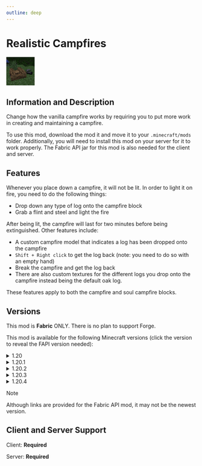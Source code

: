 ```yaml
---
outline: deep
---
```


<div id="mod-header">

# Realistic Campfires

<img src="./_assets/icon.png" width='75px' height='75px' draggable="false" class="mod-icon" />

</div>

## Information and Description

Change how the vanilla campfire works by requiring you to put more work in creating and maintaining a campfire.

To use this mod, download the mod it and move it to your `.minecraft/mods` folder. Additionally, you will need to install this mod on your server for it to work properly. The Fabric API jar for this mod is also needed for the client and server.

## Features

Whenever you place down a campfire, it will not be lit. In order to light it on fire, you need to do the following things:

- Drop down any type of log onto the campfire block
- Grab a flint and steel and light the fire

After being lit, the campfire will last for two minutes before being extinguished. Other features include:

- A custom campfire model that indicates a log has been dropped onto the campfire
- `Shift + Right click` to get the log back (note: you need to do so with an empty hand)
- Break the campfire and get the log back
- There are also custom textures for the different logs you drop onto the campfire instead being the default oak log.

These features apply to both the campfire and soul campfire blocks.

## Versions

This mod is **Fabric** ONLY.  There is no plan to support Forge.

This mod is available for the following Minecraft versions (click the version to reveal the FAPI version needed):

<details>
<summary>1.20</summary>

- Fabric API version: <a href="https://modrinth.com/mod/fabric-api/version/0.83.0+1.20" target="_blank"> 0.83.0+1.20 </a>

</details>

<details>
<summary>1.20.1</summary>

- Fabric API version: <a href="https://modrinth.com/mod/fabric-api/version/0.91.0+1.20.1" target="_blank"> 0.91.0+1.20.1 </a>

</details>

<details>
<summary>1.20.2</summary>

- Fabric API version: <a href="https://modrinth.com/mod/fabric-api/version/0.91.6+1.20.2" target="_blank"> 0.91.2+1.20.2 </a>

</details>

<details>
<summary>1.20.3</summary>

- Fabric API version: <a href="https://modrinth.com/mod/fabric-api/version/0.91.1+1.20.3" target="_blank"> 0.91.1+1.20.3 </a>

</details>

<details>
<summary>1.20.4</summary>

- Fabric API version: <a href="https://modrinth.com/mod/fabric-api/versions?g=1.20.4&c=release" target="_blank"> 0.95.3+1.20.4 </a>

</details>

> [!NOTE]
> Although links are provided for the Fabric API mod, it may not be the newest version.

## Client and Server Support

Client: **Required**

Server: **Required**